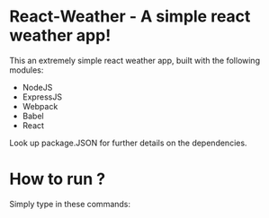 # React-Weather - A simple react weather app!

This an extremely simple react weather app, built with the following modules:

  - NodeJS
  - ExpressJS
  - Webpack
  - Babel
  - React

Look up package.JSON for further details on the dependencies.

# How to run ?

Simply type in these commands:
